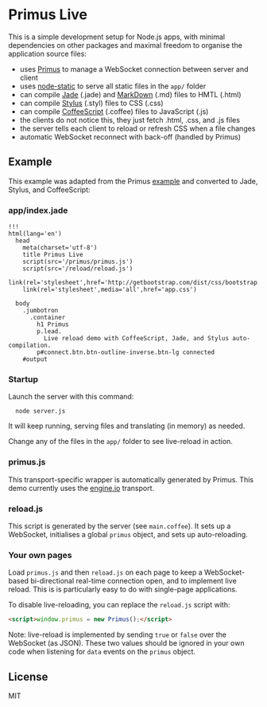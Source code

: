 Primus Live
===========

This is a simple development setup for Node.js apps, with minimal dependencies
on other packages and maximal freedom to organise the application source files:

* uses [Primus][P] to manage a WebSocket connection between server and client
* uses [node-static][N] to serve all static files in the `app/` folder
* can compile [Jade][J] (.jade) and [MarkDown][M] (.md) files to HMTL (.html)
* can compile [Stylus][S] (.styl) files to CSS (.css)
* can compile [CoffeeScript][C] (.coffee) files to JavaScript (.js)
* the clients do not notice this, they just fetch .html, .css, and .js files
* the server tells each client to reload or refresh CSS when a file changes
* automatic WebSocket reconnect with back-off (handled by Primus)

Example
-------

This example was adapted from the Primus [example][X] and converted to Jade,
Stylus, and CoffeeScript:

### app/index.jade

```jade
!!!
html(lang='en')
  head
    meta(charset='utf-8')
    title Primus Live
    script(src='/primus/primus.js')
    script(src='/reload/reload.js')
    link(rel='stylesheet',href='http://getbootstrap.com/dist/css/bootstrap.css')
    link(rel='stylesheet',media='all',href='app.css')

  body
    .jumbotron
      .container
        h1 Primus
        p.lead.
          Live reload demo with CoffeeScript, Jade, and Stylus auto-compilation.
        p#connect.btn.btn-outline-inverse.btn-lg connected
    #output
```

### Startup

Launch the server with this command:

```shell
  node server.js
```

It will keep running, serving files and translating (in memory) as needed.

Change any of the files in the `app/` folder to see live-reload in action.

### primus.js

This transport-specific wrapper is automatically generated by Primus.
This demo currently uses the [engine.io][E] transport.

### reload.js

This script is generated by the server (see `main.coffee`). It sets up a
WebSocket, initialises a global `primus` object, and sets up auto-reloading.

### Your own pages

Load `primus.js` and then `reload.js` on each page to keep a WebSocket-based
bi-directional real-time connection open, and to implement live reload.
This is is particularly easy to do with single-page applications.

To disable live-reloading, you can replace the `reload.js` script with:

```html
<script>window.primus = new Primus();</script>
```

Note: live-reload is implemented by sending `true` or `false` over the WebSocket
(as JSON). These two values should be ignored in your own code when listening
for `data` events on the `primus` object.

License
-------

MIT

[P]: https://medium.com/the-build/22af5c94a922
[J]: http://jade-lang.com/
[S]: http://learnboost.github.io/stylus/
[C]: http://coffeescript.org/
[M]: http://daringfireball.net/projects/markdown/
[E]: https://github.com/LearnBoost/engine.io
[X]: https://github.com/3rd-Eden/primus/tree/master/example
[N]: https://github.com/cloudhead/node-static
